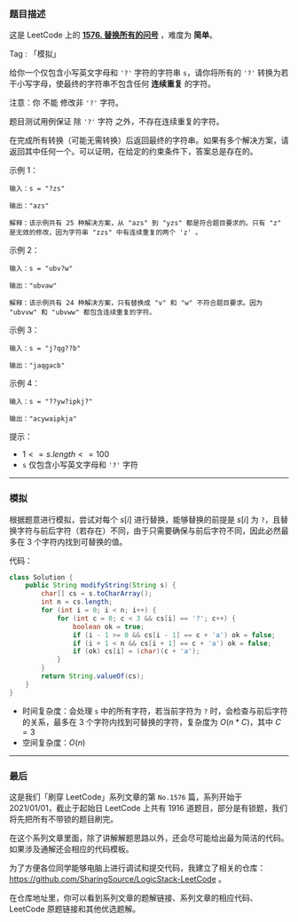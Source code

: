 ### 题目描述

这是 LeetCode 上的 **[1576. 替换所有的问号](https://leetcode-cn.com/problems/replace-all-s-to-avoid-consecutive-repeating-characters/solution/gong-shui-san-xie-jian-dan-zi-fu-chuan-m-fa1u/)** ，难度为 **简单**。

Tag : 「模拟」



给你一个仅包含小写英文字母和 `'?'` 字符的字符串 `s`，请你将所有的 `'?'` 转换为若干小写字母，使最终的字符串不包含任何 **连续重复** 的字符。

注意：你 不能 修改非 `'?'` 字符。

题目测试用例保证 除 `'?'` 字符 之外，不存在连续重复的字符。

在完成所有转换（可能无需转换）后返回最终的字符串。如果有多个解决方案，请返回其中任何一个。可以证明，在给定的约束条件下，答案总是存在的。

示例 1：
```
输入：s = "?zs"

输出："azs"

解释：该示例共有 25 种解决方案，从 "azs" 到 "yzs" 都是符合题目要求的。只有 "z" 是无效的修改，因为字符串 "zzs" 中有连续重复的两个 'z' 。
```
示例 2：
```
输入：s = "ubv?w"

输出："ubvaw"

解释：该示例共有 24 种解决方案，只有替换成 "v" 和 "w" 不符合题目要求。因为 "ubvvw" 和 "ubvww" 都包含连续重复的字符。
```
示例 3：
```
输入：s = "j?qg??b"

输出："jaqgacb"
```
示例 4：
```
输入：s = "??yw?ipkj?"

输出："acywaipkja"
```

提示：
* $1 <= s.length <= 100$
* `s` 仅包含小写英文字母和 `'?'` 字符


---

### 模拟

根据题意进行模拟，尝试对每个 $s[i]$ 进行替换，能够替换的前提是 $s[i]$ 为 `?`，且替换字符与前后字符（若存在）不同，由于只需要确保与前后字符不同，因此必然最多在 $3$ 个字符内找到可替换的值。

代码：
```Java
class Solution {
    public String modifyString(String s) {
        char[] cs = s.toCharArray();
        int n = cs.length;
        for (int i = 0; i < n; i++) {
            for (int c = 0; c < 3 && cs[i] == '?'; c++) {
                boolean ok = true;
                if (i - 1 >= 0 && cs[i - 1] == c + 'a') ok = false;
                if (i + 1 < n && cs[i + 1] == c + 'a') ok = false;
                if (ok) cs[i] = (char)(c + 'a');
            }
        }
        return String.valueOf(cs);
    }
}
```
* 时间复杂度：会处理 `s` 中的所有字符，若当前字符为 `?` 时，会检查与前后字符的关系，最多在 $3$ 个字符内找到可替换的字符，复杂度为 $O(n * C)$，其中 $C = 3$ 
* 空间复杂度：$O(n)$

---

### 最后

这是我们「刷穿 LeetCode」系列文章的第 `No.1576` 篇，系列开始于 2021/01/01，截止于起始日 LeetCode 上共有 1916 道题目，部分是有锁题，我们将先把所有不带锁的题目刷完。

在这个系列文章里面，除了讲解解题思路以外，还会尽可能给出最为简洁的代码。如果涉及通解还会相应的代码模板。

为了方便各位同学能够电脑上进行调试和提交代码，我建立了相关的仓库：https://github.com/SharingSource/LogicStack-LeetCode 。

在仓库地址里，你可以看到系列文章的题解链接、系列文章的相应代码、LeetCode 原题链接和其他优选题解。

